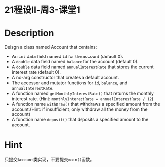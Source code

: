 # 21程设Ⅱ-周3-课堂1

# Description

Deisgn a class named Account that contains:

- An `int` data field named `id` for the account (default 0).
- A `double` data field named `balance` for the account (default 0).
- A `double` data field named `annualInterestRate` that stores the current interest rate (default 0).
- A no-arg constructor that creates a default account.
- The accessor and mutator functions for `id`, `balance`, and `annualInterestRate`.
- A function named `getMonthlyInterestRate()` that returns the monthly interest rate. (Hint: `monthlyInterestRate = annualInterestRate / 12`)
- A function name `withDraw()` that withdraws a specified amount from the account.(Hint: if insufficient, only withdraw all the money from the account)
- A function name `deposit()` that deposits a specified amount to the account.

# Hint

只提交`Account`类实现，不要提交`main()`函数。